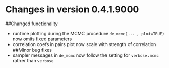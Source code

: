 # Changes in version 0.4.1.9000
##Changed functionality
* runtime plotting during the MCMC procedure `de_mcmc(... , plot=TRUE)` now omits fixed parameters
* correlation coefs in pairs plot now scale with strength of correlation 
##Minor bug fixes
* sampler messages in `de_mcmc` now follow the setting for `verbose.mcmc` rather than `verbose`
